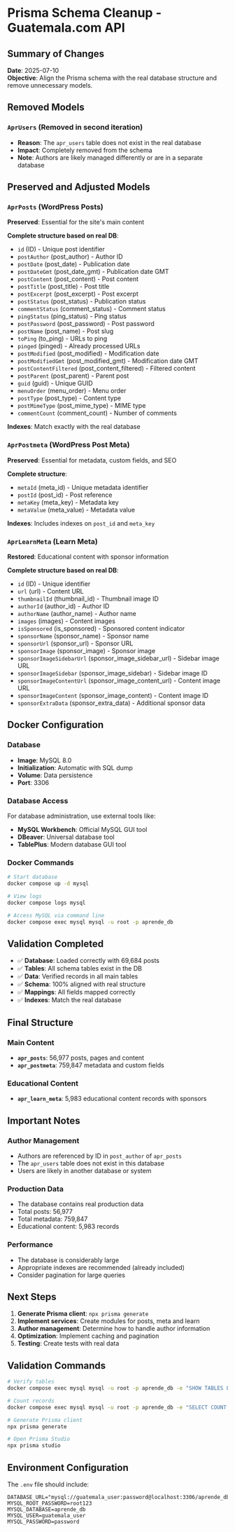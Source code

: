 # Prisma Schema Cleanup - Guatemala.com API

## Summary of Changes

**Date**: 2025-07-10  
**Objective**: Align the Prisma schema with the real database structure and remove unnecessary models.

## Removed Models

### `AprUsers` (Removed in second iteration)
- **Reason**: The `apr_users` table does not exist in the real database
- **Impact**: Completely removed from the schema
- **Note**: Authors are likely managed differently or are in a separate database

## Preserved and Adjusted Models

### `AprPosts` (WordPress Posts)
**Preserved**: Essential for the site's main content

**Complete structure based on real DB**:
- `id` (ID) - Unique post identifier
- `postAuthor` (post_author) - Author ID
- `postDate` (post_date) - Publication date
- `postDateGmt` (post_date_gmt) - Publication date GMT
- `postContent` (post_content) - Post content
- `postTitle` (post_title) - Post title
- `postExcerpt` (post_excerpt) - Post excerpt
- `postStatus` (post_status) - Publication status
- `commentStatus` (comment_status) - Comment status
- `pingStatus` (ping_status) - Ping status
- `postPassword` (post_password) - Post password
- `postName` (post_name) - Post slug
- `toPing` (to_ping) - URLs to ping
- `pinged` (pinged) - Already processed URLs
- `postModified` (post_modified) - Modification date
- `postModifiedGmt` (post_modified_gmt) - Modification date GMT
- `postContentFiltered` (post_content_filtered) - Filtered content
- `postParent` (post_parent) - Parent post
- `guid` (guid) - Unique GUID
- `menuOrder` (menu_order) - Menu order
- `postType` (post_type) - Content type
- `postMimeType` (post_mime_type) - MIME type
- `commentCount` (comment_count) - Number of comments

**Indexes**: Match exactly with the real database

### `AprPostmeta` (WordPress Post Meta)
**Preserved**: Essential for metadata, custom fields, and SEO

**Complete structure**:
- `metaId` (meta_id) - Unique metadata identifier
- `postId` (post_id) - Post reference
- `metaKey` (meta_key) - Metadata key
- `metaValue` (meta_value) - Metadata value

**Indexes**: Includes indexes on `post_id` and `meta_key`

### `AprLearnMeta` (Learn Meta)
**Restored**: Educational content with sponsor information

**Complete structure based on real DB**:
- `id` (ID) - Unique identifier
- `url` (url) - Content URL
- `thumbnailId` (thumbnail_id) - Thumbnail image ID
- `authorId` (author_id) - Author ID
- `authorName` (author_name) - Author name
- `images` (images) - Content images
- `isSponsored` (is_sponsored) - Sponsored content indicator
- `sponsorName` (sponsor_name) - Sponsor name
- `sponsorUrl` (sponsor_url) - Sponsor URL
- `sponsorImage` (sponsor_image) - Sponsor image
- `sponsorImageSidebarUrl` (sponsor_image_sidebar_url) - Sidebar image URL
- `sponsorImageSidebar` (sponsor_image_sidebar) - Sidebar image ID
- `sponsorImageContentUrl` (sponsor_image_content_url) - Content image URL
- `sponsorImageContent` (sponsor_image_content) - Content image ID
- `sponsorExtraData` (sponsor_extra_data) - Additional sponsor data

## Docker Configuration

### Database
- **Image**: MySQL 8.0
- **Initialization**: Automatic with SQL dump
- **Volume**: Data persistence
- **Port**: 3306

### Database Access
For database administration, use external tools like:
- **MySQL Workbench**: Official MySQL GUI tool
- **DBeaver**: Universal database tool
- **TablePlus**: Modern database GUI tool

### Docker Commands
```bash
# Start database
docker compose up -d mysql

# View logs
docker compose logs mysql

# Access MySQL via command line
docker compose exec mysql mysql -u root -p aprende_db
```

## Validation Completed

- ✅ **Database**: Loaded correctly with 69,684 posts
- ✅ **Tables**: All schema tables exist in the DB
- ✅ **Data**: Verified records in all main tables
- ✅ **Schema**: 100% aligned with real structure
- ✅ **Mappings**: All fields mapped correctly
- ✅ **Indexes**: Match the real database

## Final Structure

### Main Content
- **`apr_posts`**: 56,977 posts, pages and content
- **`apr_postmeta`**: 759,847 metadata and custom fields

### Educational Content
- **`apr_learn_meta`**: 5,983 educational content records with sponsors

## Important Notes

### Author Management
- Authors are referenced by ID in `post_author` of `apr_posts`
- The `apr_users` table does not exist in this database
- Users are likely in another database or system

### Production Data
- The database contains real production data
- Total posts: 56,977
- Total metadata: 759,847
- Educational content: 5,983 records

### Performance
- The database is considerably large
- Appropriate indexes are recommended (already included)
- Consider pagination for large queries

## Next Steps

1. **Generate Prisma client**: `npx prisma generate`
2. **Implement services**: Create modules for posts, meta and learn
3. **Author management**: Determine how to handle author information
4. **Optimization**: Implement caching and pagination
5. **Testing**: Create tests with real data

## Validation Commands

```bash
# Verify tables
docker compose exec mysql mysql -u root -p aprende_db -e "SHOW TABLES LIKE 'apr_%';"

# Count records
docker compose exec mysql mysql -u root -p aprende_db -e "SELECT COUNT(*) FROM apr_posts;"

# Generate Prisma client
npx prisma generate

# Open Prisma Studio
npx prisma studio
```

## Environment Configuration

The `.env` file should include:
```env
DATABASE_URL="mysql://guatemala_user:password@localhost:3306/aprende_db"
MYSQL_ROOT_PASSWORD=root123
MYSQL_DATABASE=aprende_db
MYSQL_USER=guatemala_user
MYSQL_PASSWORD=password
``` 